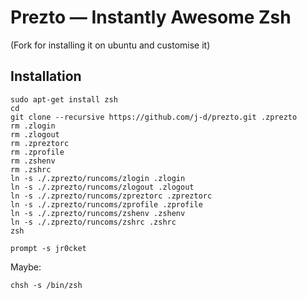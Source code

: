 Prezto — Instantly Awesome Zsh
==============================

(Fork for installing it on ubuntu and customise it)

Installation
------------

    sudo apt-get install zsh
    cd
    git clone --recursive https://github.com/j-d/prezto.git .zprezto
    rm .zlogin
    rm .zlogout
    rm .zpreztorc
    rm .zprofile
    rm .zshenv
    rm .zshrc
    ln -s ./.zprezto/runcoms/zlogin .zlogin
    ln -s ./.zprezto/runcoms/zlogout .zlogout
    ln -s ./.zprezto/runcoms/zpreztorc .zpreztorc
    ln -s ./.zprezto/runcoms/zprofile .zprofile
    ln -s ./.zprezto/runcoms/zshenv .zshenv
    ln -s ./.zprezto/runcoms/zshrc .zshrc
    zsh
    
    prompt -s jr0cket

Maybe:

    chsh -s /bin/zsh
